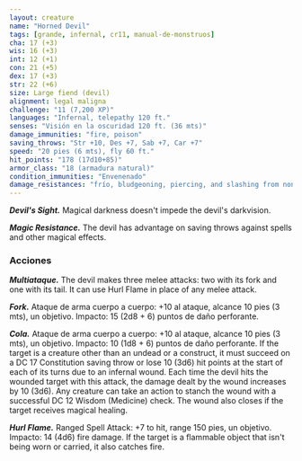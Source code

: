 ```yaml
---
layout: creature
name: "Horned Devil"
tags: [grande, infernal, cr11, manual-de-monstruos]
cha: 17 (+3)
wis: 16 (+3)
int: 12 (+1)
con: 21 (+5)
dex: 17 (+3)
str: 22 (+6)
size: Large fiend (devil)
alignment: legal maligna
challenge: "11 (7,200 XP)"
languages: "Infernal, telepathy 120 ft."
senses: "Visión en la oscuridad 120 ft. (36 mts)"
damage_immunities: "fire, poison"
saving_throws: "Str +10, Des +7, Sab +7, Car +7"
speed: "20 pies (6 mts), fly 60 ft."
hit_points: "178 (17d10+85)"
armor_class: "18 (armadura natural)"
condition_immunities: "Envenenado"
damage_resistances: "frío, bludgeoning, piercing, and slashing from nonmagical weapons that aren't silvered"
---
```


***Devil's Sight.*** Magical darkness doesn't impede the devil's darkvision.

***Magic Resistance.*** The devil has advantage on saving throws against spells and other magical effects.

### Acciones

***Multiataque.*** The devil makes three melee attacks: two with its fork and one with its tail. It can use Hurl Flame in place of any melee attack.

***Fork.*** Ataque de arma cuerpo a cuerpo: +10 al ataque, alcance 10 pies (3 mts), un objetivo. Impacto: 15 (2d8 + 6) puntos de daño perforante.

***Cola.*** Ataque de arma cuerpo a cuerpo: +10 al ataque, alcance 10 pies (3 mts), un objetivo. Impacto: 10 (1d8 + 6) puntos de daño perforante. If the target is a creature other than an undead or a construct, it must succeed on a DC 17 Constitution saving throw or lose 10 (3d6) hit points at the start of each of its turns due to an infernal wound. Each time the devil hits the wounded target with this attack, the damage dealt by the wound increases by 10 (3d6). Any creature can take an action to stanch the wound with a successful DC 12 Wisdom (Medicine) check. The wound also closes if the target receives magical healing.

***Hurl Flame.*** Ranged Spell Attack: +7 to hit, range 150 pies, un objetivo. Impacto: 14 (4d6) fire damage. If the target is a flammable object that isn't being worn or carried, it also catches fire.